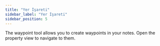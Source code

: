 ```yaml
---
title: "Yer İşareti"
sidebar_label: "Yer İşareti"
sidebar_position: 5
---
```


The waypoint tool allows you to create waypoints in your notes. Open the property view to navigate to them.
